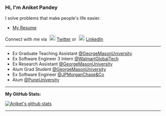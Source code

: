 ### Hi, I'm Aniket Pandey

I solve problems that make people's life easier.<br>

- [My Resume](https://aniket414.github.io/)

<!-- ![](https://visitor-badge.glitch.me/badge?page_id=aniket414.aniket414)  -->
Connect with me via &nbsp;<img width="20" src="https://www.pinclipart.com/picdir/middle/1-14041_twitter-logo-transparent-background-twitter-logo-clipart.png">&nbsp;<a href="https://www.twitter.com/Aniket414/" target="_blank">Twitter</a> or &nbsp;<img width="20" src="https://avatars3.githubusercontent.com/u/357098?s=200&v=4"> <a href="https://www.linkedin.com/in/aniket414/" target="_blank">LinkedIn</a>

<hr>

- Ex Graduate Teaching Assistant <a href="https://gmu.edu/" target="_blank">@GeorgeMasonUniversity</a><br>
- Ex Software Engineer 3 Intern <a href="https://www.walmart.com/" target="_blank">@WalmartGlobalTech</a><br>
- Ex Research Assistant <a href="https://gmu.edu/" target="_blank">@GeorgeMasonUniversity</a><br>
- Alum Grad Student <a href="https://gmu.edu/" target="_blank">@GeorgeMasonUniversity</a><br>
- Ex Software Engineer <a href="https://www.jpmorganchase.com/" target="_blank">@JPMorganChase&Co</a><br>
- Alum <a href="http://unipune.ac.in/" target="_blank">@PuneUniversity</a><br>

<hr>

**My GitHub Stats:**
<!--START_SECTION:waka-->
[![Aniket's github stats](https://github-readme-stats.vercel.app/api?username=aniket414)](https://github.com/aniket414)
<!--END_SECTION:waka-->

<hr>
